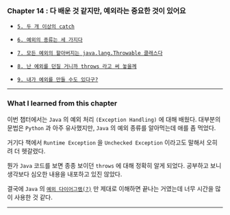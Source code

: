 
### Chapter 14 : 다 배운 것 같지만, 예외라는 중요한 것이 있어요

- [`5. 두 개 이상의 catch`](https://velog.io/@jbw9964/GOJ-CH-14.5-14.6)
- [`6. 예외의 종류는 세 가지다`](https://velog.io/@jbw9964/GOJ-CH-14.5-14.6)

- [`7. 모든 예외의 할아버지는 java.lang.Throwable 클래스다`](https://velog.io/@jbw9964/GOJ-CH-14.7-14.9)
- [`8. 난 예외를 던질 거니까 throws 라고 써 놓을께`](https://velog.io/@jbw9964/GOJ-CH-14.7-14.9)
- [`9. 내가 예외를 만들 수도 있다구?`](https://velog.io/@jbw9964/GOJ-CH-14.7-14.9)


---

### What I learned from this chapter

이번 챕터에서는 `Java` 의 예외 처리 `(Exception Handling)` 에 대해 배웠다. 대부분의 문법은 `Python` 과 아주 유사했지만, `Java` 의 예외 종류를 알아먹는데 애를 좀 먹었다.

거기다 책에서 `Runtime Exception` 을 `Unchecked Exception` 이라고도 말해서 오히려 더 헷갈렸다.

뭔가 `Java` 코드를 보면 종종 보이던 `throws` 에 대해 정확히 알게 되었다. 공부하고 보니 생각보다 심오한 내용을 내포하고 있진 않았다.

결국에 `Java` 의 [`예외 다이어그램(?)`](https://velog.velcdn.com/images/jbw9964/post/a9201a98-07d5-43bc-ac57-0918e0313128/image.png) 만 제대로 이해하면 끝나는 거였는데 너무 시간을 많이 사용한 것 같다.

---
